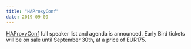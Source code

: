 ```yaml
---
title: "HAProxyConf"
date: 2019-09-09
---
```


[HAProxyConf](http://haproxyconf.com/) full speaker list and agenda is announced. Early Bird tickets will be on sale until September 30th, at a price of EUR175.
